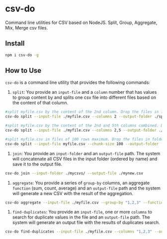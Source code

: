 # csv-do

Command line utilities for CSV based on NodeJS. Split, Group, Aggregate, Mix, Merge csv files.

## Install

```bash
npm i csv-do -g
```

## How to Use

`csv-do` is a command line utility that provides the following commands:

1. `split`: You provide an `input-file` and a `column` number that has values to group content by and splits one csv file into different files based on the content of that column.

```bash
#split myfile.csv by the content of the 2nd column. Drop the files in folder ./split
csv-do split --input-file ./myfile.csv --columns 2 --output-folder ./split/

#split myfile.csv by the content of the 2nd and 5th columns combined. Drop the files in folder ./split
csv-do split --input-file ./myfile.csv --columns 2,5 --output-folder ./split/

#split myfile.csv in files of 100 rows maximum. Drop the files in folder ./split
csv-do split --input-file myfile.csv --chunk-size 100 --output-folder ./split/
```

1. `join`: You provide an `input-folder` and an `output-file` path. The system will concatenate all CSV files in the input folder (ordered by name) and save it to the output file.

```bash
csv-do join --input-folder ./mycsvs/ --output-file ./mynew.csv
```

1. `aggregate`: You provide a series of `group-by` columns, an aggregate `function` (sum, count, average) and an `output-file` path and the system will generate a new CSV with the result of the aggregation.

```bash
csv-do aggregate --input-file ./myfile.csv --group-by "1,2,3" --function count --function-column 4 --output-file ./count.csv
```

1. `find-duplicates`: You provide an `input-file`, one or more `columns` to search for duplicate values in the file and an `output-file` path. The system will generate an output file with the results of duplicates search.

```bash
csv-do find-duplicates --input-file ./myfile.csv --columns "1,2,3" --output-file ./count.csv
```
